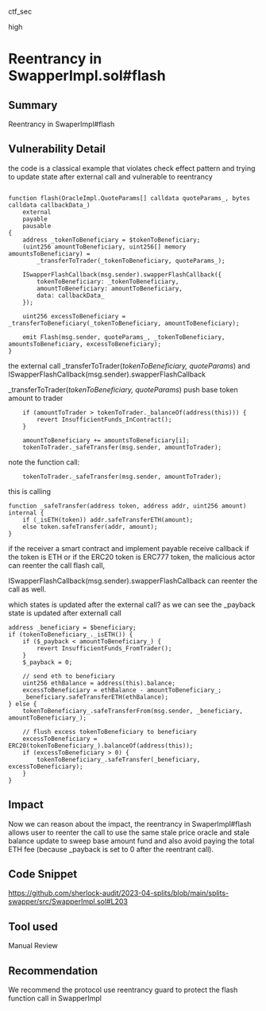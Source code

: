 ctf_sec

high

# Reentrancy in SwapperImpl.sol#flash

## Summary

Reentrancy in SwaperImpl#flash

## Vulnerability Detail

the code is a classical example that violates check effect pattern and trying to update state after external call and vulnerable to reentrancy

```solidity

function flash(OracleImpl.QuoteParams[] calldata quoteParams_, bytes calldata callbackData_)
	external
	payable
	pausable
{
	address _tokenToBeneficiary = $tokenToBeneficiary;
	(uint256 amountToBeneficiary, uint256[] memory amountsToBeneficiary) =
		_transferToTrader(_tokenToBeneficiary, quoteParams_);

	ISwapperFlashCallback(msg.sender).swapperFlashCallback({
		tokenToBeneficiary: _tokenToBeneficiary,
		amountToBeneficiary: amountToBeneficiary,
		data: callbackData_
	});

	uint256 excessToBeneficiary = _transferToBeneficiary(_tokenToBeneficiary, amountToBeneficiary);

	emit Flash(msg.sender, quoteParams_, _tokenToBeneficiary, amountsToBeneficiary, excessToBeneficiary);
}
```

the external call _transferToTrader(_tokenToBeneficiary, quoteParams_) and ISwapperFlashCallback(msg.sender).swapperFlashCallback

_transferToTrader(_tokenToBeneficiary, quoteParams_) push base token amount to trader

```solidity
	if (amountToTrader > tokenToTrader._balanceOf(address(this))) {
		revert InsufficientFunds_InContract();
	}

	amountToBeneficiary += amountsToBeneficiary[i];
	tokenToTrader._safeTransfer(msg.sender, amountToTrader);
```

note the function call:

```solidity
	tokenToTrader._safeTransfer(msg.sender, amountToTrader);
```

this is calling

```solidity
function _safeTransfer(address token, address addr, uint256 amount) internal {
	if (_isETH(token)) addr.safeTransferETH(amount);
	else token.safeTransfer(addr, amount);
}
```

if the receiver a smart contract and implement payable receive callback if the token is ETH or if the ERC20 token is ERC777 token, the malicious actor can reenter the call flash call, 

ISwapperFlashCallback(msg.sender).swapperFlashCallback can reenter the call as well.

which states is updated after the external call? as we can see the _payback state is updated after externall call

```solidity
address _beneficiary = $beneficiary;
if (tokenToBeneficiary_._isETH()) {
	if ($_payback < amountToBeneficiary_) {
		revert InsufficientFunds_FromTrader();
	}
	$_payback = 0;

	// send eth to beneficiary
	uint256 ethBalance = address(this).balance;
	excessToBeneficiary = ethBalance - amountToBeneficiary_;
	_beneficiary.safeTransferETH(ethBalance);
} else {
	tokenToBeneficiary_.safeTransferFrom(msg.sender, _beneficiary, amountToBeneficiary_);

	// flush excess tokenToBeneficiary to beneficiary
	excessToBeneficiary = ERC20(tokenToBeneficiary_).balanceOf(address(this));
	if (excessToBeneficiary > 0) {
		tokenToBeneficiary_.safeTransfer(_beneficiary, excessToBeneficiary);
	}
}
```

## Impact

Now we can reason about the impact, the reentrancy in SwaperImpl#flash allows user to reenter the call to use the same stale price oracle and stale balance update to sweep base amount fund and also avoid paying the total ETH fee (because _payback is set to 0 after the reentrant call).

## Code Snippet

https://github.com/sherlock-audit/2023-04-splits/blob/main/splits-swapper/src/SwapperImpl.sol#L203

## Tool used

Manual Review

## Recommendation

We recommend the protocol use reentrancy guard to protect the flash function call in SwapperImpl
